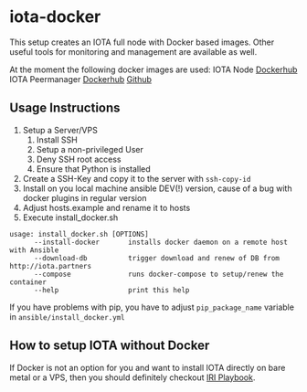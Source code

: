# iota-docker
This setup creates an IOTA full node with Docker based images. Other useful tools for monitoring and management are available as well.

At the moment the following docker images are used:
IOTA Node [Dockerhub](https://hub.docker.com/r/bluedigits/iota-node/)
IOTA Peermanager [Dockerhub](https://hub.docker.com/r/ixidion/ipm/) [Github](https://github.com/akashgoswami/ipm)

## Usage Instructions
1. Setup a Server/VPS
   1. Install SSH
   1. Setup a non-privileged User
   1. Deny SSH root access
   1. Ensure that Python is installed
1. Create a SSH-Key and copy it to the server with `ssh-copy-id`
1. Install on you local machine ansible DEV(!) version, cause of a bug with docker plugins in regular version
1. Adjust hosts.example and rename it to hosts
1. Execute install_docker.sh

```
usage: install_docker.sh [OPTIONS]
      --install-docker       installs docker daemon on a remote host with Ansible
      --download-db          trigger download and renew of DB from http://iota.partners
      --compose              runs docker-compose to setup/renew the container
      --help                 print this help
```

If you have problems with pip, you have to adjust `pip_package_name` variable in `ansible/install_docker.yml`

## How to setup IOTA without Docker
If Docker is not an option for you and want to install IOTA directly on bare metal or a VPS, then you should definitely checkout [IRI Playbook](https://github.com/nuriel77/iri-playbook).
